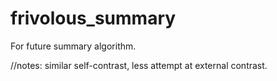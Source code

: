 # frivolous_summary

For future summary algorithm.

//notes: similar self-contrast, less attempt at external contrast.
